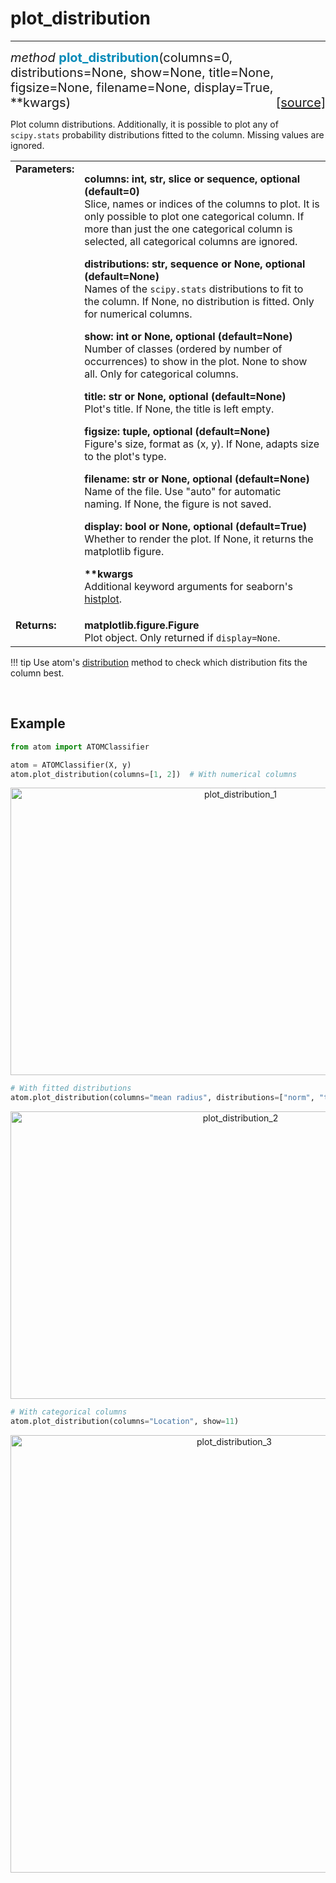 # plot_distribution
--------------------

<div style="font-size:20px">
<em>method</em> <strong style="color:#008AB8">plot_distribution</strong>(columns=0,
distributions=None, show=None, title=None, figsize=None, filename=None,
display=True, **kwargs)
<span style="float:right">
<a href="https://github.com/tvdboom/ATOM/blob/master/atom/plots.py#L3804">[source]</a>
</span>
</div>

Plot column distributions. Additionally, it is possible to plot any of
`scipy.stats` probability distributions fitted to the column. Missing
values are ignored.

<table style="font-size:16px">
<tr>
<td width="20%" class="td_title" style="vertical-align:top"><strong>Parameters:</strong></td>
<td width="80%" class="td_params">
<p>
<strong>columns: int, str, slice or sequence, optional (default=0)</strong><br>
Slice, names or indices of the columns to plot. It is only
possible to plot one categorical column. If more than just
the one categorical column is selected, all categorical
columns are ignored.
</p>
<p>
<strong>distributions: str, sequence or None, optional (default=None)</strong><br>
Names of the <code>scipy.stats</code> distributions to fit to the column.
If None, no distribution is fitted. Only for numerical columns.
</p>
<p>
<strong>show: int or None, optional (default=None)</strong><br>
Number of classes (ordered by number of occurrences) to show in
the plot. None to show all. Only for categorical columns.
</p>
<p>
<strong>title: str or None, optional (default=None)</strong><br>
Plot's title. If None, the title is left empty.
</p>
<p>
<strong>figsize: tuple, optional (default=None)</strong><br>
Figure's size, format as (x, y). If None, adapts size to
the plot's type.
</p>
<p>
<strong>filename: str or None, optional (default=None)</strong><br>
Name of the file. Use "auto" for automatic naming.
If None, the figure is not saved.
</p>
<p>
<strong>display: bool or None, optional (default=True)</strong><br>
Whether to render the plot. If None, it returns the matplotlib figure.
</p>
<p>
<strong>**kwargs</strong><br>
Additional keyword arguments for seaborn's <a href="https://seaborn.pydata.org/generated/seaborn.histplot.html">histplot</a>.
</p>
</td>
</tr>
<tr>
<td width="20%" class="td_title" style="vertical-align:top"><strong>Returns:</strong></td>
<td width="80%" class="td_params">
<strong>matplotlib.figure.Figure</strong><br>
Plot object. Only returned if <code>display=None</code>.
</td>
</tr>
</table>

!!! tip
    Use atom's [distribution](../../ATOM/atomclassifier/#distribution) method to
    check which distribution fits the column best.

<br>



## Example

```python
from atom import ATOMClassifier

atom = ATOMClassifier(X, y)
atom.plot_distribution(columns=[1, 2])  # With numerical columns
```

<div align="center">
    <img src="../../../img/plots/plot_distribution_1.png" alt="plot_distribution_1" width="720" height="460"/>
</div>

```python
# With fitted distributions
atom.plot_distribution(columns="mean radius", distributions=["norm", "triang"])
```

<div align="center">
    <img src="../../../img/plots/plot_distribution_2.png" alt="plot_distribution_2" width="720" height="460"/>
</div>

```python
# With categorical columns
atom.plot_distribution(columns="Location", show=11)
```

<div align="center">
    <img src="../../../img/plots/plot_distribution_3.png" alt="plot_distribution_3" width="700" height="700"/>
</div>